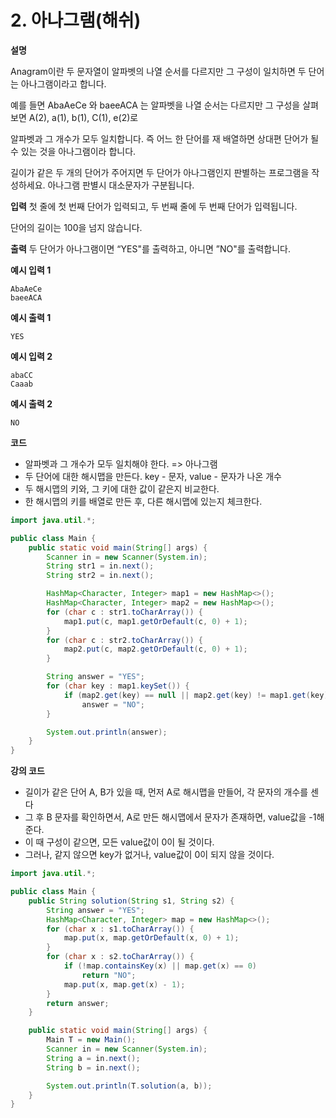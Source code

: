 # 2. 아나그램(해쉬)

**설명**

Anagram이란 두 문자열이 알파벳의 나열 순서를 다르지만 그 구성이 일치하면 두 단어는 아나그램이라고 합니다.

예를 들면 AbaAeCe 와 baeeACA 는 알파벳을 나열 순서는 다르지만 그 구성을 살펴보면 A(2), a(1), b(1), C(1), e(2)로

알파벳과 그 개수가 모두 일치합니다. 즉 어느 한 단어를 재 배열하면 상대편 단어가 될 수 있는 것을 아나그램이라 합니다.

길이가 같은 두 개의 단어가 주어지면 두 단어가 아나그램인지 판별하는 프로그램을 작성하세요. 아나그램 판별시 대소문자가 구분됩니다.

**입력**
첫 줄에 첫 번째 단어가 입력되고, 두 번째 줄에 두 번째 단어가 입력됩니다.

단어의 길이는 100을 넘지 않습니다.

**출력**
두 단어가 아나그램이면 “YES"를 출력하고, 아니면 ”NO"를 출력합니다.

**예시 입력 1**

```
AbaAeCe
baeeACA
```

**예시 출력 1**

```
YES
```

**예시 입력 2**

```
abaCC
Caaab
```

**예시 출력 2**

```
NO
```

**코드**

- 알파벳과 그 개수가 모두 일치해야 한다. => 아나그램
- 두 단어에 대한 해시맵을 만든다. key - 문자, value - 문자가 나온 개수
- 두 해시맵의 키와, 그 키에 대한 값이 같은지 비교한다.
- 한 해시맵의 키를 배열로 만든 후, 다른 해시맵에 있는지 체크한다.

```java
import java.util.*;

public class Main {
    public static void main(String[] args) {
        Scanner in = new Scanner(System.in);
        String str1 = in.next();
        String str2 = in.next();

        HashMap<Character, Integer> map1 = new HashMap<>();
        HashMap<Character, Integer> map2 = new HashMap<>();
        for (char c : str1.toCharArray()) {
            map1.put(c, map1.getOrDefault(c, 0) + 1);
        }
        for (char c : str2.toCharArray()) {
            map2.put(c, map2.getOrDefault(c, 0) + 1);
        }

        String answer = "YES";
        for (char key : map1.keySet()) {
            if (map2.get(key) == null || map2.get(key) != map1.get(key))
                answer = "NO";
        }

        System.out.println(answer);
    }
}
```

**강의 코드**

- 길이가 같은 단어 A, B가 있을 때, 먼저 A로 해시맵을 만들어, 각 문자의 개수를 센다
- 그 후 B 문자를 확인하면서, A로 만든 해시맵에서 문자가 존재하면, value값을 -1해준다.
- 이 때 구성이 같으면, 모든 value값이 0이 될 것이다.
- 그러나, 같지 않으면 key가 없거나, value값이 0이 되지 않을 것이다.

```java
import java.util.*;

public class Main {
    public String solution(String s1, String s2) {
        String answer = "YES";
        HashMap<Character, Integer> map = new HashMap<>();
        for (char x : s1.toCharArray()) {
            map.put(x, map.getOrDefault(x, 0) + 1);
        }
        for (char x : s2.toCharArray()) {
            if (!map.containsKey(x) || map.get(x) == 0)
                return "NO";
            map.put(x, map.get(x) - 1);
        }
        return answer;
    }

    public static void main(String[] args) {
        Main T = new Main();
        Scanner in = new Scanner(System.in);
        String a = in.next();
        String b = in.next();

        System.out.println(T.solution(a, b));
    }
}
```
